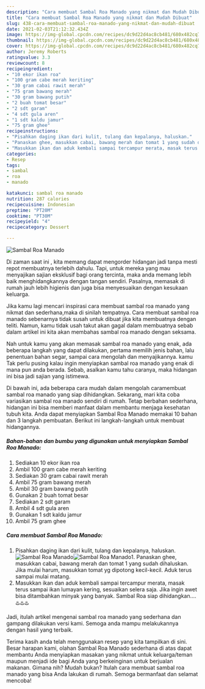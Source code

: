 ```yaml
---
description: "Cara membuat Sambal Roa Manado yang nikmat dan Mudah Dibuat"
title: "Cara membuat Sambal Roa Manado yang nikmat dan Mudah Dibuat"
slug: 438-cara-membuat-sambal-roa-manado-yang-nikmat-dan-mudah-dibuat
date: 2021-02-03T21:12:32.434Z
image: https://img-global.cpcdn.com/recipes/dc9d22d4ac8cb481/680x482cq70/sambal-roa-manado-foto-resep-utama.jpg
thumbnail: https://img-global.cpcdn.com/recipes/dc9d22d4ac8cb481/680x482cq70/sambal-roa-manado-foto-resep-utama.jpg
cover: https://img-global.cpcdn.com/recipes/dc9d22d4ac8cb481/680x482cq70/sambal-roa-manado-foto-resep-utama.jpg
author: Jeremy Roberts
ratingvalue: 3.3
reviewcount: 8
recipeingredient:
- "10 ekor ikan roa"
- "100 gram cabe merah keriting"
- "30 gram cabai rawit merah"
- "75 gram bawang merah"
- "30 gram bawang putih"
- "2 buah tomat besar"
- "2 sdt garam"
- "4 sdt gula aren"
- "1 sdt kaldu jamur"
- "75 gram ghee"
recipeinstructions:
- "Pisahkan daging ikan dari kulit, tulang dan kepalanya, haluskan."
- "Panaskan ghee, masukkan cabai, bawang merah dan tomat 1 yang sudah dihaluskan. Jika mulai harum, masukkan tomat yg dipotong kecil-kecil. Aduk terus sampai mulai matang."
- "Masukkan ikan dan aduk kembali sampai tercampur merata, masak terus sampai ikan lumayan kering, sesuaikan selera saja. Jika ingin awet bisa ditambahkan minyak yang banyak. Sambal Roa siap dihidangkan....♨️♨️♨️"
categories:
- Resep
tags:
- sambal
- roa
- manado

katakunci: sambal roa manado 
nutrition: 287 calories
recipecuisine: Indonesian
preptime: "PT20M"
cooktime: "PT30M"
recipeyield: "4"
recipecategory: Dessert

---
```



![Sambal Roa Manado](https://img-global.cpcdn.com/recipes/dc9d22d4ac8cb481/680x482cq70/sambal-roa-manado-foto-resep-utama.jpg)

Di zaman  saat ini , kita memang dapat mengorder hidangan jadi tanpa mesti repot membuatnya terlebih dahulu. Tapi, untuk mereka yang mau menyajikan sajian eksklusif bagi orang tercinta, maka anda memang lebih baik menghidangkannya dengan tangan sendiri. Pasalnya, memasak di rumah jauh lebih higienis dan juga bisa menyesuaikan dengan kesukaan keluarga.

Jika kamu lagi mencari inspirasi cara membuat sambal roa manado yang nikmat dan sederhana,maka di sinilah tempatnya. Cara membuat sambal roa manado  sebenarnya tidak susah untuk dibuat jika kita membuatnya dengan teliti. Namun, kamu tidak usah takut akan gagal dalam membuatnya 
sebab dalam artikel ini kita akan membahas sambal roa manado dengan seksama.  



Nah untuk kamu yang akan memasak sambal roa manado yang enak, ada beberapa langkah yang dapat dilakukan, pertama memilih jenis bahan, lalu penentuan bahan segar, sampai cara mengolah dan menyajikannya. kamu Tak perlu pusing kalau ingin menyiapkan sambal roa manado yang enak di mana pun anda berada. Sebab, asalkan kamu  tahu caranya, maka hidangan ini bisa jadi sajian yang istimewa.

Di bawah ini, ada beberapa cara mudah dalam mengolah caramembuat sambal roa manado yang siap dihidangkan. Sekarang, mari kita coba variasikan sambal roa manado sendiri di rumah. Tetap berbahan sederhana, hidangan ini bisa memberi manfaat dalam membantu menjaga kesehatan tubuh kita. Anda dapat menyiapkan Sambal Roa Manado memakai 10 bahan dan 3 langkah pembuatan. Berikut ini langkah-langkah untuk membuat hidangannya.

<!--inarticleads1-->

##### Bahan-bahan dan bumbu yang digunakan untuk menyiapkan Sambal Roa Manado:

1. Sediakan 10 ekor ikan roa
1. Ambil 100 gram cabe merah keriting
1. Sediakan 30 gram cabai rawit merah
1. Ambil 75 gram bawang merah
1. Ambil 30 gram bawang putih
1. Gunakan 2 buah tomat besar
1. Sediakan 2 sdt garam
1. Ambil 4 sdt gula aren
1. Gunakan 1 sdt kaldu jamur
1. Ambil 75 gram ghee




<!--inarticleads2-->

##### Cara membuat Sambal Roa Manado:

1. Pisahkan daging ikan dari kulit, tulang dan kepalanya, haluskan.
<img src="https://img-global.cpcdn.com/steps/44ca64964025ef9b/160x128cq70/sambal-roa-manado-langkah-memasak-1-foto.jpg" alt="Sambal Roa Manado"><img src="https://img-global.cpcdn.com/steps/04cd4b6a9d467072/160x128cq70/sambal-roa-manado-langkah-memasak-1-foto.jpg" alt="Sambal Roa Manado">1. Panaskan ghee, masukkan cabai, bawang merah dan tomat 1 yang sudah dihaluskan. Jika mulai harum, masukkan tomat yg dipotong kecil-kecil. Aduk terus sampai mulai matang.
1. Masukkan ikan dan aduk kembali sampai tercampur merata, masak terus sampai ikan lumayan kering, sesuaikan selera saja. Jika ingin awet bisa ditambahkan minyak yang banyak. Sambal Roa siap dihidangkan....♨️♨️♨️




Jadi, itulah artikel mengenai  sambal roa manado  yang sederhana dan gampang dilakukan versi kami. Semoga anda mampu melakukannya dengan hasil yang terbaik. 

Terima kasih anda telah menggunakan resep yang kita tampilkan di sini. Besar harapan kami, olahan  Sambal Roa Manado sederhana di atas dapat membantu Anda menyiapkan masakan yang nikmat untuk keluarga/teman maupun menjadi ide bagi Anda yang berkeinginan untuk berjualan makanan. Gimana nih? Mudah bukan? Itulah cara membuat sambal roa manado yang bisa Anda lakukan di rumah. Semoga bermanfaat dan selamat mencoba!

